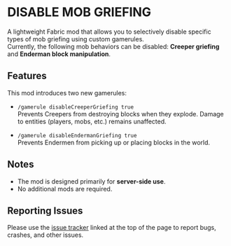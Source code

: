 DISABLE MOB GRIEFING
====================

A lightweight Fabric mod that allows you to selectively disable specific types of mob griefing using custom gamerules.  
Currently, the following mob behaviors can be disabled: **Creeper griefing** and **Enderman block manipulation**.

## Features

This mod introduces two new gamerules:

- `/gamerule disableCreeperGriefing true`  
  Prevents Creepers from destroying blocks when they explode. Damage to entities (players, mobs, etc.) remains unaffected.

- `/gamerule disableEndermanGriefing true`  
  Prevents Endermen from picking up or placing blocks in the world.


## Notes

- The mod is designed primarily for **server-side use**.
- No additional mods are required.

## Reporting Issues

Please use the [issue tracker](https://github.com/lukasschr/disablemobgriefing/issues) linked at the top of the page to report bugs, crashes, and other issues.